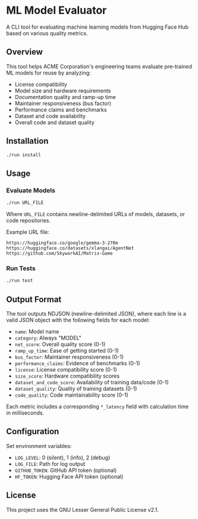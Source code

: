 # ML Model Evaluator

A CLI tool for evaluating machine learning models from Hugging Face Hub based on various quality metrics.

## Overview

This tool helps ACME Corporation's engineering teams evaluate pre-trained ML models for reuse by analyzing:
- License compatibility
- Model size and hardware requirements  
- Documentation quality and ramp-up time
- Maintainer responsiveness (bus factor)
- Performance claims and benchmarks
- Dataset and code availability
- Overall code and dataset quality

## Installation

```bash
./run install
```

## Usage

### Evaluate Models

```bash
./run URL_FILE
```

Where `URL_FILE` contains newline-delimited URLs of models, datasets, or code repositories.

Example URL file:
```
https://huggingface.co/google/gemma-3-270m
https://huggingface.co/datasets/xlangai/AgentNet  
https://github.com/SkyworkAI/Matrix-Game
```

### Run Tests

```bash
./run test
```

## Output Format

The tool outputs NDJSON (newline-delimited JSON), where each line is a valid JSON object with the following fields for each model:

- `name`: Model name
- `category`: Always "MODEL" 
- `net_score`: Overall quality score (0-1)
- `ramp_up_time`: Ease of getting started (0-1)
- `bus_factor`: Maintainer responsiveness (0-1) 
- `performance_claims`: Evidence of benchmarks (0-1)
- `license`: License compatibility score (0-1)
- `size_score`: Hardware compatibility scores
- `dataset_and_code_score`: Availability of training data/code (0-1)
- `dataset_quality`: Quality of training datasets (0-1)
- `code_quality`: Code maintainability score (0-1)

Each metric includes a corresponding `*_latency` field with calculation time in milliseconds.

## Configuration

Set environment variables:
- `LOG_LEVEL`: 0 (silent), 1 (info), 2 (debug)
- `LOG_FILE`: Path for log output
- `GITHUB_TOKEN`: GitHub API token (optional)
- `HF_TOKEN`: Hugging Face API token (optional)

## License

This project uses the GNU Lesser General Public License v2.1.